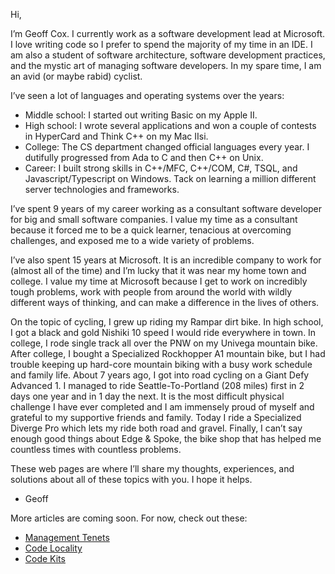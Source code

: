   
Hi,

I’m Geoff Cox.  I currently work as a software development lead at Microsoft.  I love writing code so I prefer to spend the majority of my time in an IDE.  I am also a student of software architecture, software development practices, and the mystic art of managing software developers.  In my spare time, I am an avid (or maybe rabid) cyclist.  

I’ve seen a lot of languages and operating systems over the years:

* Middle school: I started out writing Basic on my Apple II.
* High school: I wrote several applications and won a couple of contests in HyperCard and Think C++ on my Mac IIsi.
* College: The CS department changed official languages every year. I dutifully progressed from Ada to C and then C++ on Unix.
* Career: I built strong skills in C++/MFC, C++/COM, C#, TSQL, and Javascript/Typescript on Windows.  Tack on learning a million different server technologies and frameworks.

I’ve spent 9 years of my career working as a consultant software developer for big and small software companies.  I value my time as a consultant because it forced me to be a quick learner, tenacious at overcoming challenges, and exposed me to a wide variety of problems.

I’ve also spent 15 years at Microsoft.  It is an incredible company to work for (almost all of the time) and I’m lucky that it was near my home town and college.  I value my time at Microsoft because I get to work on incredibly tough problems, work with people from around the world with wildly different ways of thinking, and can make a difference in the lives of others.

On the topic of cycling, I grew up riding my Rampar dirt bike.  In high school, I got a black and gold Nishiki 10 speed I would ride everywhere in town.  In college, I rode single track all over the PNW on my Univega mountain bike.  After college, I bought a Specialized Rockhopper A1 mountain bike, but I had trouble keeping up hard-core mountain biking with a busy work schedule and family life.  About 7 years ago, I got into road cycling on a Giant Defy Advanced 1.  I managed to ride Seattle-To-Portland (208 miles) first in 2 days one year and in 1 day the next.  It is the most difficult physical challenge I have ever completed and I am immensely proud of myself and grateful to my supportive friends and family.  Today I ride a Specialized Diverge Pro which lets my ride both road and gravel.  Finally, I can’t say enough good things about Edge & Spoke, the bike shop that has helped me countless times with countless problems.

These web pages are where I’ll share my thoughts, experiences, and solutions about all of these topics with you.  I hope it helps.

- Geoff

More articles are coming soon.  For now, check out these:
* [Management Tenets](/Management)
* [Code Locality](/Locality)
* [Code Kits](https://github.com/GeoffCox/CodeKits)
